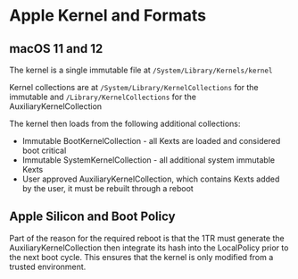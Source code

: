 # Apple Kernel and Formats

## macOS 11 and 12

The kernel is a single immutable file at `/System/Library/Kernels/kernel`

Kernel collections are at `/System/Library/KernelCollections` for the immutable and
`/Library/KernelCollections` for the AuxiliaryKernelCollection

The kernel then loads from the following additional collections:

* Immutable BootKernelCollection - all Kexts are loaded and considered boot critical
* Immutable SystemKernelCollection - all additional system immutable Kexts
* User approved AuxiliaryKernelCollection, which contains Kexts added by the user, it must be rebuilt
  through a reboot

## Apple Silicon and Boot Policy

Part of the reason for the required reboot is that the 1TR must generate the AuxiliaryKernelCollection then integrate
its hash into the LocalPolicy prior to the next boot cycle.  This ensures that the kernel is only modified from a
trusted environment.
